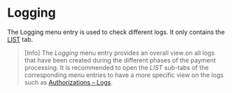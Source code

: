 # Logging


The Logging menu entry is used to check different logs.
It only contains the [LIST](07a_ListLogging.md) tab.

>[Info] The *Logging* menu entry provides an overall view on all logs that have been created during the different phases of the payment processing. It is recommended to open the *LIST* sub-tabs of the corresponding menu entries to have a more specific view on the logs such as [Authorizations &ndash; Logs](01a_ListAuthorizations.md#authorizations-–-logs).